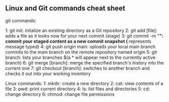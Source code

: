 Linux and Git commands cheat sheet
-------------------------------------------------

git commands:

1: git init: initalize an existing directory as a Git repository
2: git add [file]: adds a file as it looks now for your next commit (stage)
3: git commit -m "__": commit your staged content as a new commit snapshot (__ represents message typed)
4: git push origin main: uploads your local main branch commits to the main branch on the remote repository named origin
5: git branch: lists your branches $(a * will appear next to the currently active branch)
6: git merge [branch]: merge the specified branch's history into the current one
7: git checkout [branch]: switches to another branch and checks it out into your working inventory


Linux commands:
1: mkdir: create a new directory
2: cat: view contents of a file
3: pwd: print current directory
4: ls: list files and directories
5: cd: change directory
6: chmod: change file permissions
